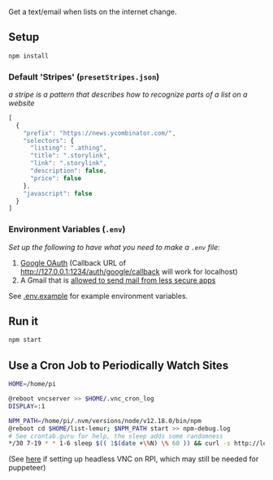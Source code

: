 Get a text/email when lists on the internet change.
## Setup
```sh
npm install
```

### Default 'Stripes' (`presetStripes.json`)
*a stripe is a pattern that describes how to recognize parts of a list on a website*
```js
[
  {
    "prefix": "https://news.ycombinator.com/",
    "selectors": {
      "listing": ".athing",
      "title": ".storylink",
      "link": ".storylink",
      "description": false,
      "price": false
    },
    "javascript": false
  }
]
```

### Environment Variables (`.env`)
*Set up the following to have what you need to make a `.env` file:*
1. [Google OAuth](https://console.developers.google.com/apis/credentials/oauthclient) (Callback URL of http://127.0.0.1:1234/auth/google/callback will work for localhost)
2. A Gmail that is [allowed to send mail from less secure apps](https://support.google.com/accounts/answer/6010255?hl=en)

See [.env.example](./.env.example) for example environment variables.

## Run it
```sh
npm start
```

## Use a Cron Job to Periodically Watch Sites
```sh
HOME=/home/pi

@reboot vncserver >> $HOME/.vnc_cron_log
DISPLAY=:1

NPM_PATH=/home/pi/.nvm/versions/node/v12.18.0/bin/npm
@reboot cd $HOME/list-lemur; $NPM_PATH start >> npm-debug.log
# See crontab.guru for help, the sleep adds some randomness
*/30 7-19 * * 1-6 sleep $(( 1$(date +\%N) \% 60 )) && curl -s http://localhost:5555/watch > /dev/null
```
(See [here](https://github.com/zvakanaka/body-snatchers/blob/master/raspberry-pi-4-instructions.md) if setting up headless VNC on RPI, which may still be needed for puppeteer)